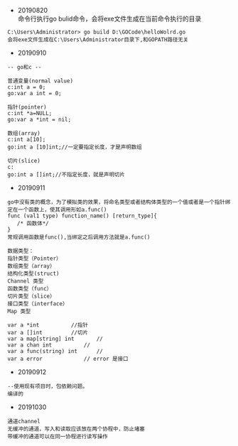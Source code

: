 * 20190820<br>
命令行执行go bulid命令，会将exe文件生成在当前命令执行的目录
```
C:\Users\Administrator> go build D:\GOCode\helloWolrd.go
会将exe文件生成在C:\Users\Administrator目录下,和GOPATH路径无关
```
* 20190910<br>
```
-- go和c --

普通变量(normal value)
c:int a = 0;
go:var a int = 0;

指针(pointer)
c:int *a=NULL;
go:var a *int = nil;

数组(array)
c:int a[10];
go:int a [10]int;//一定要指定长度，才是声明数组

切片(slice)
c:
go:int a []int;//不指定长度，就是声明切片
```
* 20190911<br>
```
go中没有类的概念，为了模拟类的效果，将命名类型或者结构体类型的一个值或者是一个指针绑定在一个函数上，使其调用形如a.func()
func (val1 type) function_name() [return_type]{
   /* 函数体*/
}
常规调用函数是func(),当绑定之后调用方法就是a.func()

数据类型：
指针类型（Pointer）
数组类型（array）
结构化类型(struct)
Channel 类型
函数类型（func）
切片类型（slice）
接口类型（interface）
Map 类型

var a *int			//指针
var a []int			//切片
var a map[string] int		//
var a chan int			//
var a func(string) int		//
var a error 			// error 是接口
```
* 20190912<br>
```
--使用现有项目时，包依赖问题。
编译的

```
* 20191030<br>
```
通道channel
无缓冲的通道，写入和读取应该放在两个协程中，防止堵塞
带缓冲的通道可以在同一协程进行读写操作
```
